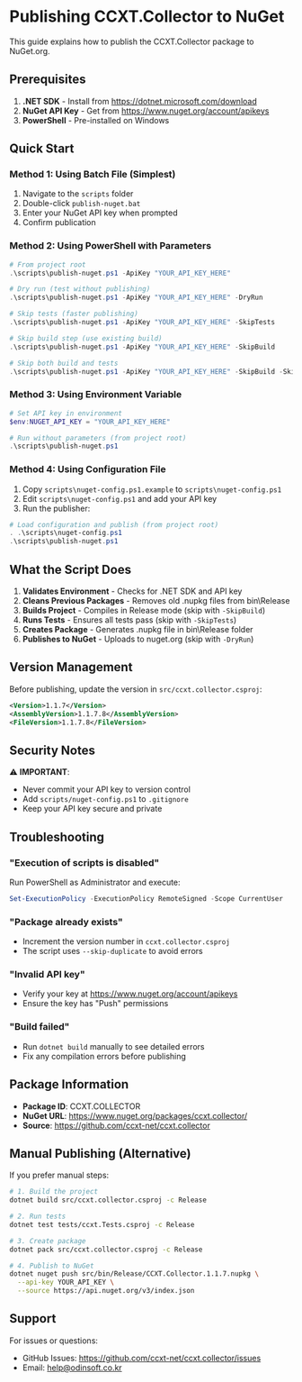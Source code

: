 # Publishing CCXT.Collector to NuGet

This guide explains how to publish the CCXT.Collector package to NuGet.org.

## Prerequisites

1. **.NET SDK** - Install from https://dotnet.microsoft.com/download
2. **NuGet API Key** - Get from https://www.nuget.org/account/apikeys
3. **PowerShell** - Pre-installed on Windows

## Quick Start

### Method 1: Using Batch File (Simplest)

1. Navigate to the `scripts` folder
2. Double-click `publish-nuget.bat`
3. Enter your NuGet API key when prompted
4. Confirm publication

### Method 2: Using PowerShell with Parameters

```powershell
# From project root
.\scripts\publish-nuget.ps1 -ApiKey "YOUR_API_KEY_HERE"

# Dry run (test without publishing)
.\scripts\publish-nuget.ps1 -ApiKey "YOUR_API_KEY_HERE" -DryRun

# Skip tests (faster publishing)
.\scripts\publish-nuget.ps1 -ApiKey "YOUR_API_KEY_HERE" -SkipTests

# Skip build step (use existing build)
.\scripts\publish-nuget.ps1 -ApiKey "YOUR_API_KEY_HERE" -SkipBuild

# Skip both build and tests
.\scripts\publish-nuget.ps1 -ApiKey "YOUR_API_KEY_HERE" -SkipBuild -SkipTests
```

### Method 3: Using Environment Variable

```powershell
# Set API key in environment
$env:NUGET_API_KEY = "YOUR_API_KEY_HERE"

# Run without parameters (from project root)
.\scripts\publish-nuget.ps1
```

### Method 4: Using Configuration File

1. Copy `scripts\nuget-config.ps1.example` to `scripts\nuget-config.ps1`
2. Edit `scripts\nuget-config.ps1` and add your API key
3. Run the publisher:

```powershell
# Load configuration and publish (from project root)
. .\scripts\nuget-config.ps1
.\scripts\publish-nuget.ps1
```

## What the Script Does

1. **Validates Environment** - Checks for .NET SDK and API key
2. **Cleans Previous Packages** - Removes old .nupkg files from bin\Release
3. **Builds Project** - Compiles in Release mode (skip with `-SkipBuild`)
4. **Runs Tests** - Ensures all tests pass (skip with `-SkipTests`)
5. **Creates Package** - Generates .nupkg file in bin\Release folder
6. **Publishes to NuGet** - Uploads to nuget.org (skip with `-DryRun`)

## Version Management

Before publishing, update the version in `src/ccxt.collector.csproj`:

```xml
<Version>1.1.7</Version>
<AssemblyVersion>1.1.7.8</AssemblyVersion>
<FileVersion>1.1.7.8</FileVersion>
```

## Security Notes

⚠️ **IMPORTANT**: 
- Never commit your API key to version control
- Add `scripts/nuget-config.ps1` to `.gitignore`
- Keep your API key secure and private

## Troubleshooting

### "Execution of scripts is disabled"
Run PowerShell as Administrator and execute:
```powershell
Set-ExecutionPolicy -ExecutionPolicy RemoteSigned -Scope CurrentUser
```

### "Package already exists"
- Increment the version number in `ccxt.collector.csproj`
- The script uses `--skip-duplicate` to avoid errors

### "Invalid API key"
- Verify your key at https://www.nuget.org/account/apikeys
- Ensure the key has "Push" permissions

### "Build failed"
- Run `dotnet build` manually to see detailed errors
- Fix any compilation errors before publishing

## Package Information

- **Package ID**: CCXT.COLLECTOR
- **NuGet URL**: https://www.nuget.org/packages/ccxt.collector/
- **Source**: https://github.com/ccxt-net/ccxt.collector

## Manual Publishing (Alternative)

If you prefer manual steps:

```bash
# 1. Build the project
dotnet build src/ccxt.collector.csproj -c Release

# 2. Run tests
dotnet test tests/ccxt.Tests.csproj -c Release

# 3. Create package
dotnet pack src/ccxt.collector.csproj -c Release

# 4. Publish to NuGet
dotnet nuget push src/bin/Release/CCXT.Collector.1.1.7.nupkg \
  --api-key YOUR_API_KEY \
  --source https://api.nuget.org/v3/index.json
```

## Support

For issues or questions:
- GitHub Issues: https://github.com/ccxt-net/ccxt.collector/issues
- Email: help@odinsoft.co.kr
